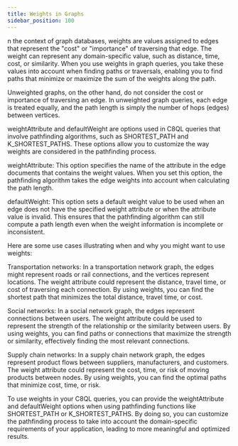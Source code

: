 ```yaml
---
title: Weights in Graphs
sidebar_position: 100
---
```


n the context of graph databases, weights are values assigned to edges that represent the "cost" or "importance" of traversing that edge. The weight can represent any domain-specific value, such as distance, time, cost, or similarity. When you use weights in graph queries, you take these values into account when finding paths or traversals, enabling you to find paths that minimize or maximize the sum of the weights along the path.

Unweighted graphs, on the other hand, do not consider the cost or importance of traversing an edge. In unweighted graph queries, each edge is treated equally, and the path length is simply the number of hops (edges) between vertices.

weightAttribute and defaultWeight are options used in C8QL queries that involve pathfinding algorithms, such as SHORTEST_PATH and K_SHORTEST_PATHS. These options allow you to customize the way weights are considered in the pathfinding process.

weightAttribute: This option specifies the name of the attribute in the edge documents that contains the weight values. When you set this option, the pathfinding algorithm takes the edge weights into account when calculating the path length.

defaultWeight: This option sets a default weight value to be used when an edge does not have the specified weight attribute or when the attribute value is invalid. This ensures that the pathfinding algorithm can still compute a path length even when the weight information is incomplete or inconsistent.

Here are some use cases illustrating when and why you might want to use weights:

Transportation networks: In a transportation network graph, the edges might represent roads or rail connections, and the vertices represent locations. The weight attribute could represent the distance, travel time, or cost of traversing each connection. By using weights, you can find the shortest path that minimizes the total distance, travel time, or cost.

Social networks: In a social network graph, the edges represent connections between users. The weight attribute could be used to represent the strength of the relationship or the similarity between users. By using weights, you can find paths or connections that maximize the strength or similarity, effectively finding the most relevant connections.

Supply chain networks: In a supply chain network graph, the edges represent product flows between suppliers, manufacturers, and customers. The weight attribute could represent the cost, time, or risk of moving products between nodes. By using weights, you can find the optimal paths that minimize cost, time, or risk.

To use weights in your C8QL queries, you can provide the weightAttribute and defaultWeight options when using pathfinding functions like SHORTEST_PATH or K_SHORTEST_PATHS. By doing so, you can customize the pathfinding process to take into account the domain-specific requirements of your application, leading to more meaningful and optimized results.
